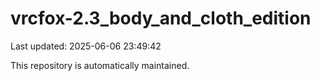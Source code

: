 # vrcfox-2.3_body_and_cloth_edition

Last updated: 2025-06-06 23:49:42

This repository is automatically maintained.
